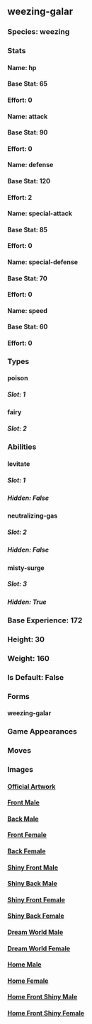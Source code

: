 ## weezing-galar
### Species: weezing
### Stats
#### Name: hp
#### Base Stat: 65
#### Effort: 0
#### Name: attack
#### Base Stat: 90
#### Effort: 0
#### Name: defense
#### Base Stat: 120
#### Effort: 2
#### Name: special-attack
#### Base Stat: 85
#### Effort: 0
#### Name: special-defense
#### Base Stat: 70
#### Effort: 0
#### Name: speed
#### Base Stat: 60
#### Effort: 0
### Types
#### poison
##### Slot: 1
#### fairy
##### Slot: 2
### Abilities
#### levitate
##### Slot: 1
##### Hidden: False
#### neutralizing-gas
##### Slot: 2
##### Hidden: False
#### misty-surge
##### Slot: 3
##### Hidden: True
### Base Experience: 172
### Height: 30
### Weight: 160
### Is Default: False
### Forms
#### weezing-galar
### Game Appearances
### Moves
### Images
#### [Official Artwork](https://raw.githubusercontent.com/PokeAPI/sprites/master/sprites/pokemon/other/official-artwork/10164.png)
#### [Front Male](https://raw.githubusercontent.com/PokeAPI/sprites/master/sprites/pokemon/10164.png)
#### [Back Male](https://raw.githubusercontent.com/PokeAPI/sprites/master/sprites/pokemon/back/10164.png)
#### [Front Female](None)
#### [Back Female](None)
#### [Shiny Front Male](https://raw.githubusercontent.com/PokeAPI/sprites/master/sprites/pokemon/shiny/10164.png)
#### [Shiny Back Male](https://raw.githubusercontent.com/PokeAPI/sprites/master/sprites/pokemon/back/10164.png)
#### [Shiny Front Female](None)
#### [Shiny Back Female](None)
#### [Dream World Male](None)
#### [Dream World Female](None)
#### [Home Male](https://raw.githubusercontent.com/PokeAPI/sprites/master/sprites/pokemon/other/home/10164.png)
#### [Home Female](None)
#### [Home Front Shiny Male](https://raw.githubusercontent.com/PokeAPI/sprites/master/sprites/pokemon/other/home/shiny/10164.png)
#### [Home Front Shiny Female](None)